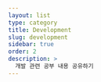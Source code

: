 ```yaml
---
layout: list
type: category
title: Development
slug: development
sidebar: true
order: 2
description: >
  개발 관련 공부 내용 공유하기
---
```

